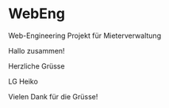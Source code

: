 # WebEng
Web-Engineering Projekt für Mieterverwaltung

Hallo zusammen!

Herzliche Grüsse



LG
Heiko

Vielen Dank für die Grüsse!
